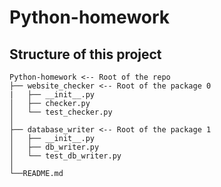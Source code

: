 # Python-homework

## Structure of this project

```plain-text
Python-homework <-- Root of the repo
├── website_checker <-- Root of the package 0
|   ├── __init__.py
│   ├── checker.py
│   └── test_checker.py
│
├── database_writer <-- Root of the package 1
│   ├── __init__.py
│   ├── db_writer.py
│   └── test_db_writer.py
│
└──README.md
```

